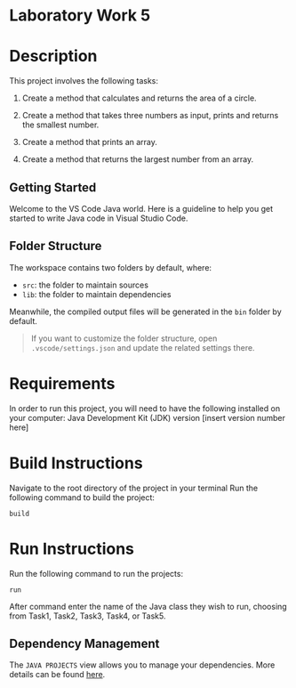 # Laboratory Work 5

# Description
This project involves the following tasks:
 
1. Create a method that calculates and returns the area of a circle.

2. Create a method that takes three numbers as input, prints and returns the smallest number.

3. Create a method that prints an array.

4. Create a method that returns the largest number from an array.


## Getting Started

Welcome to the VS Code Java world. Here is a guideline to help you get started to write Java code in Visual Studio Code.

## Folder Structure

The workspace contains two folders by default, where:

- `src`: the folder to maintain sources
- `lib`: the folder to maintain dependencies

Meanwhile, the compiled output files will be generated in the `bin` folder by default.

> If you want to customize the folder structure, open `.vscode/settings.json` and update the related settings there.


# Requirements
In order to run this project, you will need to have the following installed on your computer:
Java Development Kit (JDK) version [insert version number here]

# Build Instructions

Navigate to the root directory of the project in your terminal
Run the following command to build  the project: 
```
build
```

# Run Instructions
Run the following command to run the projects:
```
run
```
After command enter the name of the Java class they wish to run, choosing from Task1, Task2, Task3, Task4, or Task5.
 





## Dependency Management

The `JAVA PROJECTS` view allows you to manage your dependencies. More details can be found [here](https://github.com/microsoft/vscode-java-dependency#manage-dependencies).
